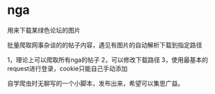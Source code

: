 # nga
用来下载某绿色论坛的图片

批量爬取网事杂谈的的帖子内容，遇见有图片的自动解析下载到指定路径

1，理论上可以爬取所有nga的帖子
2，可以修改下载路径
3，使用最基本的request进行登录，cookie只能自己手动添加

自学爬虫时无聊写的一个小脚本，发布出来，希望可以集思广益。
